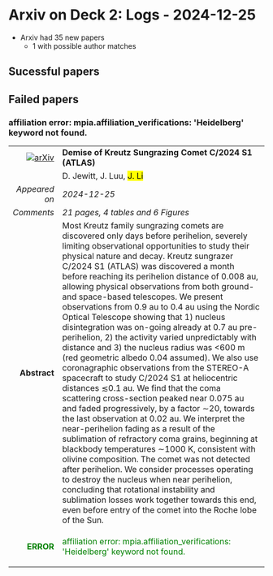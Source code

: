 # Arxiv on Deck 2: Logs - 2024-12-25

* Arxiv had 35 new papers
    * 1 with possible author matches

## Sucessful papers

## Failed papers

### affiliation error: mpia.affiliation_verifications: 'Heidelberg' keyword not found. 


|||
|---:|:---|
| [![arXiv](https://img.shields.io/badge/arXiv-2412.18039-b31b1b.svg)](https://arxiv.org/abs/2412.18039) | **Demise of Kreutz Sungrazing Comet C/2024 S1 (ATLAS)**  |
|| D. Jewitt, J. Luu, <mark>J. Li</mark> |
|*Appeared on*| *2024-12-25*|
|*Comments*| *21 pages, 4 tables and 6 Figures*|
|**Abstract**|            Most Kreutz family sungrazing comets are discovered only days before perihelion, severely limiting observational opportunities to study their physical nature and decay. Kreutz sungrazer C/2024 S1 (ATLAS) was discovered a month before reaching its perihelion distance of 0.008 au, allowing physical observations from both ground- and space-based telescopes. We present observations from 0.9 au to 0.4 au using the Nordic Optical Telescope showing that 1) nucleus disintegration was on-going already at 0.7 au pre-perihelion, 2) the activity varied unpredictably with distance and 3) the nucleus radius was $<$600 m (red geometric albedo 0.04 assumed). We also use coronagraphic observations from the STEREO-A spacecraft to study C/2024 S1 at heliocentric distances $\lesssim$0.1 au. We find that the coma scattering cross-section peaked near 0.075 au and faded progressively, by a factor $\sim$20, towards the last observation at 0.02 au. We interpret the near-perihelion fading as a result of the sublimation of refractory coma grains, beginning at blackbody temperatures $\sim$1000 K, consistent with olivine composition. The comet was not detected after perihelion. We consider processes operating to destroy the nucleus when near perihelion, concluding that rotational instability and sublimation losses work together towards this end, even before entry of the comet into the Roche lobe of the Sun.         |
|<p style="color:green"> **ERROR** </p>| <p style="color:green">affiliation error: mpia.affiliation_verifications: 'Heidelberg' keyword not found.</p> |

